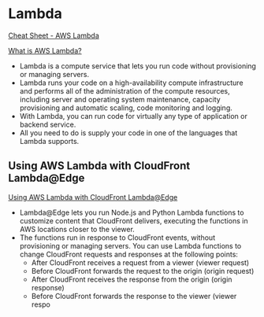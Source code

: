 # Lambda

[Cheat Sheet - AWS Lambda](https://tutorialsdojo.com/aws-lambda)

[What is AWS Lambda?](https://docs.aws.amazon.com/lambda/latest/dg/welcome.html)

- Lambda is a compute service that lets you run code without provisioning or managing servers. 
- Lambda runs your code on a high-availability compute infrastructure and performs all of the administration of the compute resources, including server and operating system maintenance, capacity provisioning and automatic scaling, code monitoring and logging. 
- With Lambda, you can run code for virtually any type of application or backend service. 
- All you need to do is supply your code in one of the languages that Lambda supports.


## Using AWS Lambda with CloudFront Lambda@Edge

[Using AWS Lambda with CloudFront Lambda@Edge](https://docs.aws.amazon.com/lambda/latest/dg/lambda-edge.html)

- Lambda@Edge lets you run Node.js and Python Lambda functions to customize content that CloudFront delivers, executing the functions in AWS locations closer to the viewer. 
- The functions run in response to CloudFront events, without provisioning or managing servers. You can use Lambda functions to change CloudFront requests and responses at the following points:
  - After CloudFront receives a request from a viewer (viewer request)
  - Before CloudFront forwards the request to the origin (origin request)
  - After CloudFront receives the response from the origin (origin response)
  - Before CloudFront forwards the response to the viewer (viewer respo